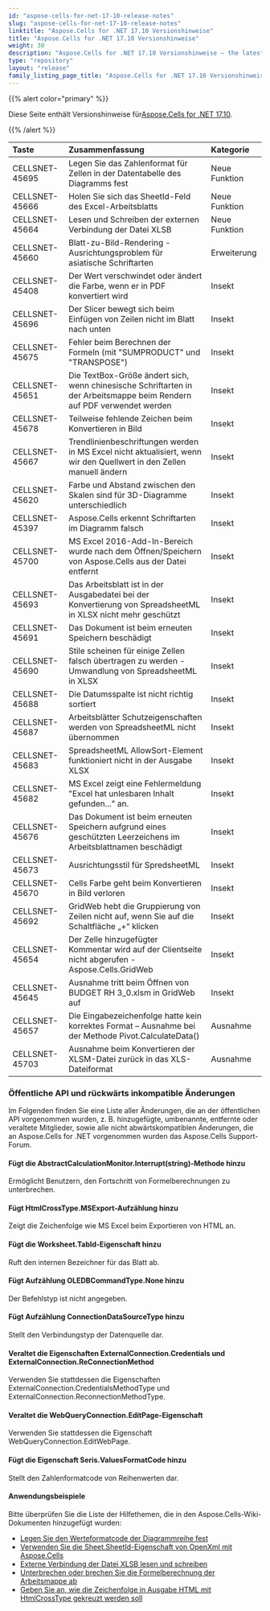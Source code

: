 ```yaml
---
id: "aspose-cells-for-net-17-10-release-notes"
slug: "aspose-cells-for-net-17-10-release-notes"
linktitle: "Aspose.Cells for .NET 17.10 Versionshinweise"
title: "Aspose.Cells for .NET 17.10 Versionshinweise"
weight: 30
description: "Aspose.Cells for .NET 17.10 Versionshinweise – the latest updates and fixes."
type: "repository"
layout: "release"
family_listing_page_title: "Aspose.Cells for .NET 17.10 Versionshinweise"
---
```

{{% alert color="primary" %}} 

 Diese Seite enthält Versionshinweise für[Aspose.Cells for .NET 17.10](https://releases.aspose.com/cells/net/new-releases/aspose.cells-for-.net-17.10/).

{{% /alert %}} 

|**Taste**|**Zusammenfassung**|**Kategorie**|
|:- |:- |:- |
|CELLSNET-45695|Legen Sie das Zahlenformat für Zellen in der Datentabelle des Diagramms fest|Neue Funktion|
|CELLSNET-45666|Holen Sie sich das SheetId-Feld des Excel-Arbeitsblatts|Neue Funktion|
|CELLSNET-45664|Lesen und Schreiben der externen Verbindung der Datei XLSB|Neue Funktion|
|CELLSNET-45660|Blatt-zu-Bild-Rendering - Ausrichtungsproblem für asiatische Schriftarten|Erweiterung|
|CELLSNET-45408|Der Wert verschwindet oder ändert die Farbe, wenn er in PDF konvertiert wird|Insekt|
|CELLSNET-45696|Der Slicer bewegt sich beim Einfügen von Zeilen nicht im Blatt nach unten|Insekt|
|CELLSNET-45675|Fehler beim Berechnen der Formeln (mit "SUMPRODUCT" und "TRANSPOSE")|Insekt|
|CELLSNET-45651|Die TextBox-Größe ändert sich, wenn chinesische Schriftarten in der Arbeitsmappe beim Rendern auf PDF verwendet werden|Insekt|
|CELLSNET-45678|Teilweise fehlende Zeichen beim Konvertieren in Bild|Insekt|
|CELLSNET-45667|Trendlinienbeschriftungen werden in MS Excel nicht aktualisiert, wenn wir den Quellwert in den Zellen manuell ändern|Insekt|
|CELLSNET-45620|Farbe und Abstand zwischen den Skalen sind für 3D-Diagramme unterschiedlich|Insekt|
|CELLSNET-45397|Aspose.Cells erkennt Schriftarten im Diagramm falsch|Insekt|
|CELLSNET-45700|MS Excel 2016-Add-In-Bereich wurde nach dem Öffnen/Speichern von Aspose.Cells aus der Datei entfernt|Insekt|
|CELLSNET-45693|Das Arbeitsblatt ist in der Ausgabedatei bei der Konvertierung von SpreadsheetML in XLSX nicht mehr geschützt|Insekt|
|CELLSNET-45691|Das Dokument ist beim erneuten Speichern beschädigt|Insekt|
|CELLSNET-45690|Stile scheinen für einige Zellen falsch übertragen zu werden - Umwandlung von SpreadsheetML in XLSX|Insekt|
|CELLSNET-45688|Die Datumsspalte ist nicht richtig sortiert|Insekt|
|CELLSNET-45687|Arbeitsblätter Schutzeigenschaften werden von SpreadsheetML nicht übernommen|Insekt|
|CELLSNET-45683|SpreadsheetML AllowSort-Element funktioniert nicht in der Ausgabe XLSX|Insekt|
|CELLSNET-45682|MS Excel zeigt eine Fehlermeldung "Excel hat unlesbaren Inhalt gefunden..." an.|Insekt|
|CELLSNET-45676|Das Dokument ist beim erneuten Speichern aufgrund eines geschützten Leerzeichens im Arbeitsblattnamen beschädigt|Insekt|
|CELLSNET-45673|Ausrichtungsstil für SpredsheetML|Insekt|
|CELLSNET-45670|Cells Farbe geht beim Konvertieren in Bild verloren|Insekt|
|CELLSNET-45692|GridWeb hebt die Gruppierung von Zeilen nicht auf, wenn Sie auf die Schaltfläche „+“ klicken|Insekt|
|CELLSNET-45654|Der Zelle hinzugefügter Kommentar wird auf der Clientseite nicht abgerufen - Aspose.Cells.GridWeb|Insekt|
|CELLSNET-45645|Ausnahme tritt beim Öffnen von BUDGET RH 3_0.xlsm in GridWeb auf|Insekt|
|CELLSNET-45657|Die Eingabezeichenfolge hatte kein korrektes Format – Ausnahme bei der Methode Pivot.CalculateData()|Ausnahme|
|CELLSNET-45703|Ausnahme beim Konvertieren der XLSM-Datei zurück in das XLS-Dateiformat|Ausnahme|
### **Öffentliche API und rückwärts inkompatible Änderungen**
Im Folgenden finden Sie eine Liste aller Änderungen, die an der öffentlichen API vorgenommen wurden, z. B. hinzugefügte, umbenannte, entfernte oder veraltete Mitglieder, sowie alle nicht abwärtskompatiblen Änderungen, die an Aspose.Cells for .NET vorgenommen wurden das Aspose.Cells Support-Forum.
#### **Fügt die AbstractCalculationMonitor.Interrupt(string)-Methode hinzu**
Ermöglicht Benutzern, den Fortschritt von Formelberechnungen zu unterbrechen.
#### **Fügt HtmlCrossType.MSExport-Aufzählung hinzu**
Zeigt die Zeichenfolge wie MS Excel beim Exportieren von HTML an.
#### **Fügt die Worksheet.TabId-Eigenschaft hinzu**
Ruft den internen Bezeichner für das Blatt ab.
#### **Fügt Aufzählung OLEDBCommandType.None hinzu**
Der Befehlstyp ist nicht angegeben.
#### **Fügt Aufzählung ConnectionDataSourceType hinzu**
Stellt den Verbindungstyp der Datenquelle dar.
#### **Veraltet die Eigenschaften ExternalConnection.Credentials und ExternalConnection.ReConnectionMethod**
Verwenden Sie stattdessen die Eigenschaften ExternalConnection.CredentialsMethodType und ExternalConnection.ReconnectionMethodType.
#### **Veraltet die WebQueryConnection.EditPage-Eigenschaft**
Verwenden Sie stattdessen die Eigenschaft WebQueryConnection.EditWebPage.
#### **Fügt die Eigenschaft Seris.ValuesFormatCode hinzu**
Stellt den Zahlenformatcode von Reihenwerten dar.
#### **Anwendungsbeispiele**
Bitte überprüfen Sie die Liste der Hilfethemen, die in den Aspose.Cells-Wiki-Dokumenten hinzugefügt wurden:

- [Legen Sie den Werteformatcode der Diagrammreihe fest](https://docs.aspose.com/cells/de/net/set-the-values-format-code-of-chart-series/)
- [Verwenden Sie die Sheet.SheetId-Eigenschaft von OpenXml mit Aspose.Cells](https://docs.aspose.com/cells/de/net/utilize-sheet-sheetid-property-of-openxml-using-aspose-cells/)
- [Externe Verbindung der Datei XLSB lesen und schreiben](https://docs.aspose.com/cells/de/net/read-and-write-external-connection-of-xls-and-xlsb-files/)
- [Unterbrechen oder brechen Sie die Formelberechnung der Arbeitsmappe ab](https://docs.aspose.com/cells/de/net/interrupt-or-cancel-the-formula-calculation-of-workbook/)
- [Geben Sie an, wie die Zeichenfolge in Ausgabe HTML mit HtmlCrossType gekreuzt werden soll](https://docs.aspose.com/cells/de/net/specify-how-to-cross-string-in-output-html-using-htmlcrosstype/)
